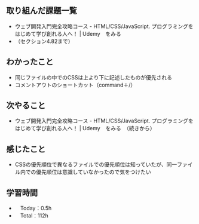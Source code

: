## 取り組んだ課題一覧
- ウェブ開発入門完全攻略コース - HTML/CSS/JavaScript. プログラミングをはじめて学び創れる人へ！ | Udemy　をみる
- （セクション4.82まで）

## わかったこと
- 同じファイルの中でのCSSは上より下に記述したものが優先される
- コメントアウトのショートカット（command＋/）

## 次やること
- ウェブ開発入門完全攻略コース - HTML/CSS/JavaScript. プログラミングをはじめて学び創れる人へ！ | Udemy　をみる　（続きから）

## 感じたこと
- CSSの優先順位で異なるファイルでの優先順位は知っていたが、同一ファイル内での優先順位は意識していなかったので気をつけたい

## 学習時間
- 　Today：0.5h
- 　Total：112h
